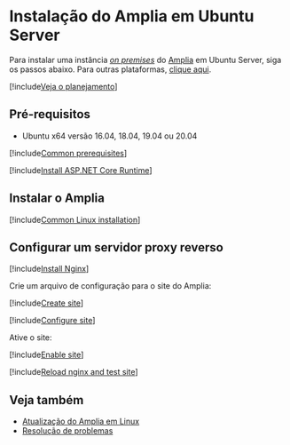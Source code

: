 ﻿# Instalação do Amplia em Ubuntu Server

Para instalar uma instância [*on premises*](../index.md) do [Amplia](../../index.md) em Ubuntu Server, siga os passos abaixo. Para outras plataformas, [clique aqui](../index.md).

[!include[Veja o planejamento](../includes/see-planning.md)]

## Pré-requisitos

* Ubuntu x64 versão 16.04, 18.04, 19.04 ou 20.04

[!include[Common prerequisites](../includes/common-requisites.md)]

[!include[Install ASP.NET Core Runtime](../../../includes/linux/ubuntu/install-aspnetcore-31.md)]

## Instalar o Amplia

[!include[Common Linux installation](includes/common-linux-install.md)]

## Configurar um servidor proxy reverso

[!include[Install Nginx](../../../includes/linux/ubuntu/install-nginx.md)]

Crie um arquivo de configuração para o site do Amplia:

[!include[Create site](../../../../../includes/amplia/ubuntu/create-site.md)]

[!include[Configure site](includes/configure-site.md)]

Ative o site:

[!include[Enable site](../../../../../includes/amplia/ubuntu/enable-site.md)]

[!include[Reload nginx and test site](includes/reload-and-test.md)]

## Veja também

* [Atualização do Amplia em Linux](update.md)
* [Resolução de problemas](troubleshoot/index.md)
